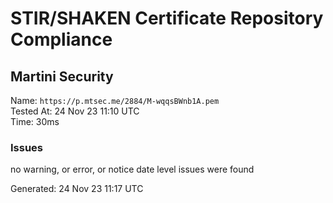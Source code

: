 # STIR/SHAKEN Certificate Repository Compliance

## Martini Security

Name: `https://p.mtsec.me/2884/M-wqqsBWnb1A.pem`\
Tested At: 24 Nov 23 11:10 UTC\
Time: 30ms

### Issues

no warning, or error, or notice date level issues were found

Generated: 24 Nov 23 11:17 UTC